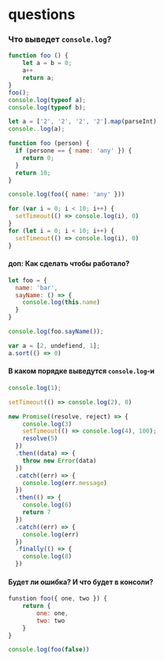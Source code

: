 # questions

### Что выведет `console.log`?
```js
function foo () {
    let a = b = 0;
    a++
    return a;
}
foo();
console.log(typeof a);
console.log(typeof b);
```

```js
let a = ['2', '2', '2', '2'].map(parseInt)
console..log(a);
```

```js
function foo (person) {
  if (persone == { name: 'any' }) {
    return 0;
  }
  return 10;
}

console.log(foo({ name: 'any' }))
```

```js
for (var i = 0; i < 10; i++) {
  setTimeout(() => console.log(i), 0)
}
for (let i = 0; i < 10; i++) {
  setTimeout(() => console.log(i), 0)
}
```

#### доп: Как сделать чтобы работало?
```js
let foo = {
  name: 'bar',
  sayName: () => {
    console.log(this.name)
  }
}

console.log(foo.sayName());
```

```js
var a = [2, undefiend, 1];
a.sort(() => 0)
```

#### В каком порядке выведутся `console.log`-и
```js
console.log(1);

setTimeout(() => console.log(2), 0)

new Promise((resolve, reject) => {
    console.log(3)
    setTimeout(() => console.log(4), 100);
    resolve(5)
  })
  .then((data) => {
    throw new Error(data)
  })
  .catch((err) => {
    console.log(err.message)
  })
  .then(() => {
    console.log(6)
    return 7
  })
  .catch((err) => {
    console.log(err)
  })
  .finally(() => {
    console.log(8)
  })
```

#### Будет ли ошибка? И что будет в консоли?
```js
funstion foo({ one, two }) {
    return {
        one: one,
        two: two
    }
}

console.log(foo(false))
```
